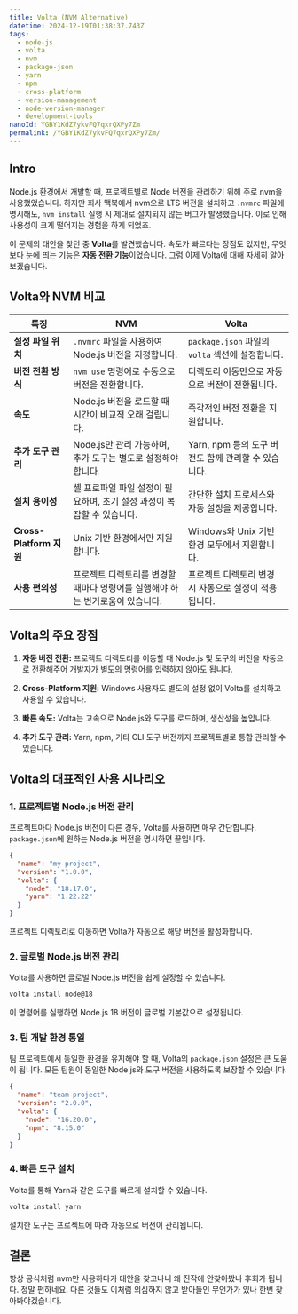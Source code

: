 ```yaml
---
title: Volta (NVM Alternative)
datetime: 2024-12-19T01:38:37.743Z
tags:
  - node-js
  - volta
  - nvm
  - package-json
  - yarn
  - npm
  - cross-platform
  - version-management
  - node-version-manager
  - development-tools
nanoId: YGBY1KdZ7ykvFQ7qxrQXPy7Zm
permalink: /YGBY1KdZ7ykvFQ7qxrQXPy7Zm/
---
```

## Intro

Node.js 환경에서 개발할 때, 프로젝트별로 Node 버전을 관리하기 위해 주로 nvm을 사용했었습니다.
하지만 회사 맥북에서 nvm으로 LTS 버전을 설치하고 `.nvmrc` 파일에 명시해도, `nvm install` 실행 시 제대로 설치되지 않는 버그가 발생했습니다. 이로 인해 사용성이 크게 떨어지는 경험을 하게 되었죠.

이 문제의 대안을 찾던 중 **Volta**를 발견했습니다. 속도가 빠르다는 장점도 있지만, 무엇보다 눈에 띄는 기능은 **자동 전환 기능**이었습니다.
그럼 이제 Volta에 대해 자세히 알아보겠습니다.

## Volta와 NVM 비교

|**특징**|**NVM**|**Volta**|
|---|---|---|
|**설정 파일 위치**|`.nvmrc` 파일을 사용하여 Node.js 버전을 지정합니다.|`package.json` 파일의 `volta` 섹션에 설정합니다.|
|**버전 전환 방식**|`nvm use` 명령어로 수동으로 버전을 전환합니다.|디렉토리 이동만으로 자동으로 버전이 전환됩니다.|
|**속도**|Node.js 버전을 로드할 때 시간이 비교적 오래 걸립니다.|즉각적인 버전 전환을 지원합니다.|
|**추가 도구 관리**|Node.js만 관리 가능하며, 추가 도구는 별도로 설정해야 합니다.|Yarn, npm 등의 도구 버전도 함께 관리할 수 있습니다.|
|**설치 용이성**|셸 프로파일 파일 설정이 필요하며, 초기 설정 과정이 복잡할 수 있습니다.|간단한 설치 프로세스와 자동 설정을 제공합니다.|
|**Cross-Platform 지원**|Unix 기반 환경에서만 지원합니다.|Windows와 Unix 기반 환경 모두에서 지원합니다.|
|**사용 편의성**|프로젝트 디렉토리를 변경할 때마다 명령어를 실행해야 하는 번거로움이 있습니다.|프로젝트 디렉토리 변경 시 자동으로 설정이 적용됩니다.|

## Volta의 주요 장점

1. **자동 버전 전환:** 프로젝트 디렉토리를 이동할 때 Node.js 및 도구의 버전을 자동으로 전환해주어 개발자가 별도의 명령어를 입력하지 않아도 됩니다.

2. **Cross-Platform 지원:** Windows 사용자도 별도의 설정 없이 Volta를 설치하고 사용할 수 있습니다.

3. **빠른 속도:** Volta는 고속으로 Node.js와 도구를 로드하며, 생산성을 높입니다.

4. **추가 도구 관리:** Yarn, npm, 기타 CLI 도구 버전까지 프로젝트별로 통합 관리할 수 있습니다.

## Volta의 대표적인 사용 시나리오

### 1. 프로젝트별 Node.js 버전 관리

프로젝트마다 Node.js 버전이 다른 경우, Volta를 사용하면 매우 간단합니다. `package.json`에 원하는 Node.js 버전을 명시하면 끝입니다.

```json
{
  "name": "my-project",
  "version": "1.0.0",
  "volta": {
    "node": "18.17.0",
    "yarn": "1.22.22"
  }
}
```

프로젝트 디렉토리로 이동하면 Volta가 자동으로 해당 버전을 활성화합니다.

### 2. 글로벌 Node.js 버전 관리

Volta를 사용하면 글로벌 Node.js 버전을 쉽게 설정할 수 있습니다.

```bash
volta install node@18
```

이 명령어를 실행하면 Node.js 18 버전이 글로벌 기본값으로 설정됩니다.

### 3. 팀 개발 환경 통일

팀 프로젝트에서 동일한 환경을 유지해야 할 때, Volta의 `package.json` 설정은 큰 도움이 됩니다. 모든 팀원이 동일한 Node.js와 도구 버전을 사용하도록 보장할 수 있습니다.

```json
{
  "name": "team-project",
  "version": "2.0.0",
  "volta": {
    "node": "16.20.0",
    "npm": "8.15.0"
  }
}
```

### 4. 빠른 도구 설치

Volta를 통해 Yarn과 같은 도구를 빠르게 설치할 수 있습니다.

```bash
volta install yarn
```

설치한 도구는 프로젝트에 따라 자동으로 버전이 관리됩니다.

## 결론

항상 공식처럼 nvm만 사용하다가 대안을 찾고나니 왜 진작에 안찾아봤나 후회가 됩니다. 정말 편하네요.
다른 것들도 이처럼 의심하지 않고 받아들인 무언가가 있나 한번 찾아봐야겠습니다.